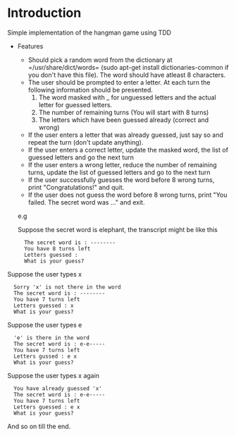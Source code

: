 # Introduction

Simple implementation of the hangman game using TDD

- Features
  - Should pick a random word from the dictionary at
    =/usr/share/dict/words= (sudo apt-get install
    dictionaries-common if you don't have this file). The word
    should have atleast 8 characters.
  - The user should be prompted to enter a letter. At each turn the
    following information should be presented.
    1. The word masked with _ for unguessed letters and the actual
       letter for guessed letters.
    2. The number of remaining turns (You will start with 8 turns)
    3. The letters which have been guessed already (correct and wrong)
  - If the user enters a letter that was already guessed, just say so
    and repeat the turn (don't update anything).
  - If the user enters a correct letter, update the masked word,
    the list of guessed letters and go the next turn
  - If the user enters a wrong letter, reduce the number of
    remaining turns, update the list of guessed letters and go to
    the next turn
  - If the user successfully guesses the word before 8 wrong turns,
    print "Congratulations!" and quit.
  - If the user does not guess the word before 8 wrong turns, print
    "You failed. The secret word was ..." and exit.

   e.g

   Suppose the secret word is elephant, the transcript might be like this

        The secret word is : --------
        You have 8 turns left
        Letters guessed : 
        What is your guess? 

Suppose the user types x

      Sorry 'x' is not there in the word
      The secret word is : --------
      You have 7 turns left
      Letters guessed : x
      What is your guess?

Suppose the user types e

      'e' is there in the word
      The secret word is : e-e-----
      You have 7 turns left
      Letters gussed : e x
      What is your guess?


Suppose the user types x again

      You have already guessed 'x'
      The secret word is : e-e-----
      You have 7 turns left
      Letters guessed : e x
      What is your guess?


And so on till the end.

